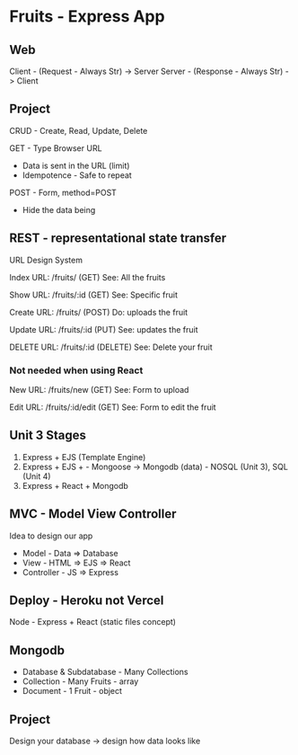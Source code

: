 # Fruits - Express App

## Web

Client - (Request - Always Str) -> Server
Server - (Response - Always Str) -> Client

## Project

CRUD - Create, Read, Update, Delete

GET - Type Browser URL
* Data is sent in the URL (limit)
* Idempotence - Safe to repeat

POST - Form, method=POST
* Hide the data being
## REST - representational state transfer

URL Design System

Index URL: /fruits/ (GET)
See: All the fruits

Show URL: /fruits/:id (GET)
See: Specific fruit

Create URL: /fruits/ (POST)
Do: uploads the fruit

Update URL: /fruits/:id (PUT)
See: updates the fruit

DELETE URL: /fruits/:id (DELETE)
See: Delete your fruit

### Not needed when using React

New URL: /fruits/new (GET)
See: Form to upload

Edit URL: /fruits/:id/edit (GET)
See: Form to edit the fruit

## Unit 3 Stages

1. Express + EJS (Template Engine)
2. Express + EJS + - Mongoose -> Mongodb (data) - NOSQL (Unit 3), SQL (Unit 4)
3. Express + React + Mongodb

## MVC - Model View Controller

Idea to design our app

* Model -  Data =>  Database
* View - HTML => EJS => React
* Controller - JS => Express
## Deploy - Heroku not Vercel

Node - Express + React (static files concept)

## Mongodb

* Database & Subdatabase - Many Collections
* Collection - Many Fruits - array
* Document - 1 Fruit - object

## Project 

Design your database -> design how data looks like